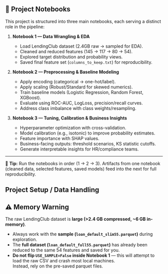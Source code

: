 ## 📓 Project Notebooks

This project is structured into three main notebooks, each serving a distinct role in the pipeline:

1. **Notebook 1 — Data Wrangling & EDA**
   - Load LendingClub dataset (2.4GB raw → sampled for EDA).  
   - Cleaned and reduced features (145 → 117 → 80 → 54).  
   - Explored target distribution and probability views.  
   - Saved final feature set (`columns_to_keep.txt`) for reproducibility.

2. **Notebook 2 — Preprocessing & Baseline Modeling**
   - Apply encoding (categorical → one-hot/label).  
   - Apply scaling (Robust/Standard for skewed numerics).  
   - Train baseline models (Logistic Regression, Random Forest, XGBoost).  
   - Evaluate using ROC-AUC, LogLoss, precision/recall curves.  
   - Address class imbalance with class weights/resampling.  

3. **Notebook 3 — Tuning, Calibration & Business Insights**
   - Hyperparameter optimization with cross-validation.  
   - Model calibration (e.g., isotonic) to improve probability estimates.  
   - Feature importance with SHAP values.  
   - Business-facing outputs: threshold scenarios, KS statistic cutoffs.  
   - Generate interpretable insights for HR/compliance teams.
     

---

📌 **Tip:** Run the notebooks in order (1 → 2 → 3). Artifacts from one notebook (cleaned data, selected features, saved models) feed into the next for full reproducibility.

## Project Setup / Data Handling

## ⚠️ Memory Warning

The raw LendingClub dataset is **large (>2.4 GB compressed, ~6 GB in-memory)**.  

- Always work with the **sample (`loan_default_slim55.parquet`)** during exploration.  
- The **full dataset (`loan_default_full55.parquet`)** has already been reduced to the same 54 features and saved for you.  
- **Do not flip `USE_SAMPLE=False` inside Notebook 1** — this will attempt to load the raw CSV and crash most local machines.  
Instead, rely on the pre-saved parquet files.

